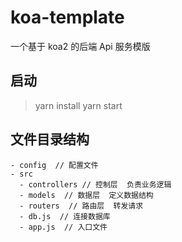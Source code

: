 # koa-template

一个基于 koa2 的后端 Api 服务模版

## 启动

> yarn install
> yarn start

## 文件目录结构

```
- config  // 配置文件
- src
  - controllers // 控制层  负责业务逻辑
  - models  // 数据层  定义数据结构
  - routers  // 路由层  转发请求
  - db.js  // 连接数据库
  - app.js  // 入口文件
```

